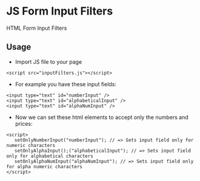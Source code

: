 # JS Form Input Filters
HTML Form Input Filters

## Usage
* Import JS file to your page
```
<script src="inputFilters.js"></script>
```

* For example you have these input fields:
```
<input type="text" id="numberInput" />
<input type="text" id="alphabeticalInput" />
<input type="text" id="alphaNumInput" />
```

* Now we can set these html elements to accept only the numbers and prices:
```
<script>
   setOnlyNumberInput("numberInput"); // => Sets input field only for numeric characters
   setOnlyAlphaInput();("alphabeticalInput"); // => Sets input field only for alphabetical characters
   setOnlyAlphaNumInput("alphaNumInput"); // => Sets input field only for alpha numeric characters
</script>
```

